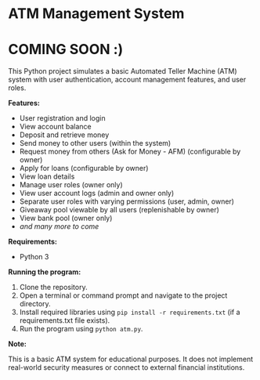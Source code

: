 # ATM Management System

# COMING SOON :)

This Python project simulates a basic Automated Teller Machine (ATM) system with user authentication, account management features, and user roles.

**Features:**

* User registration and login
* View account balance
* Deposit and retrieve money
* Send money to other users (within the system)
* Request money from others (Ask for Money - AFM) (configurable by owner)
* Apply for loans (configurable by owner)
* View loan details
* Manage user roles (owner only)
* View user account logs (admin and owner only)
* Separate user roles with varying permissions (user, admin, owner)
* Giveaway pool viewable by all users (replenishable by owner)
* View bank pool (owner only)
* *and many more to come*

**Requirements:**

* Python 3

**Running the program:**

1. Clone the repository.
2. Open a terminal or command prompt and navigate to the project directory.
3. Install required libraries using `pip install -r requirements.txt` (if a requirements.txt file exists).
4. Run the program using `python atm.py`.

**Note:**

This is a basic ATM system for educational purposes. It does not implement real-world security measures or connect to external financial institutions.
